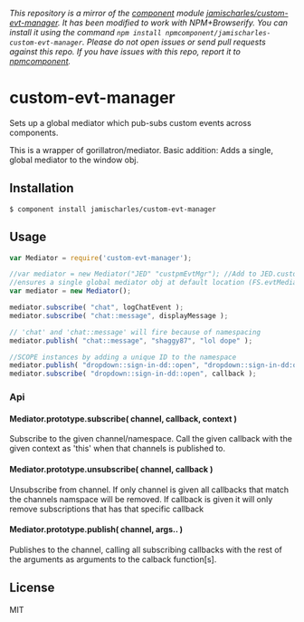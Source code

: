 *This repository is a mirror of the [component](http://component.io) module [jamischarles/custom-evt-manager](http://github.com/jamischarles/custom-evt-manager). It has been modified to work with NPM+Browserify. You can install it using the command `npm install npmcomponent/jamischarles-custom-evt-manager`. Please do not open issues or send pull requests against this repo. If you have issues with this repo, report it to [npmcomponent](https://github.com/airportyh/npmcomponent).*
# custom-evt-manager

  Sets up a global mediator which pub-subs custom events across components.
  
  This is a wrapper of gorillatron/mediator. Basic addition: Adds a single, global mediator to the window obj.

## Installation

    $ component install jamischarles/custom-evt-manager

## Usage

```js
var Mediator = require('custom-evt-manager');

//var mediator = new Mediator("JED" "custpmEvtMgr"); //Add to JED.customEvtMgr instead of default.
//ensures a single global mediator obj at default location (FS.evtMediator)
var mediator = new Mediator();

mediator.subscribe( "chat", logChatEvent );
mediator.subscribe( "chat::message", displayMessage );

// 'chat' and 'chat::message' will fire because of namespacing
mediator.publish( "chat::message", "shaggy87", "lol dope" );

//SCOPE instances by adding a unique ID to the namespace
mediator.publish( "dropdown::sign-in-dd::open", "dropdown::sign-in-dd:open has fired", "lol dope" );
mediator.subscribe( "dropdown::sign-in-dd::open", callback );

```

### Api

#### Mediator.prototype.subscribe( channel, callback, context )

Subscribe to the given channel/namespace. Call the given callback with the given context as 'this'
when that channels is published to.

#### Mediator.prototype.unsubscribe( channel, callback )

Unsubscribe from channel. If only channel is given all callbacks that match the channels namspace will be 
removed. If callback is given it will only remove subscriptions that has that specific callback

#### Mediator.prototype.publish( channel, args.. )

Publishes to the channel, calling all subscribing callbacks with the rest of the arguments as arguments
to the calback function[s].

   

## License

  MIT
